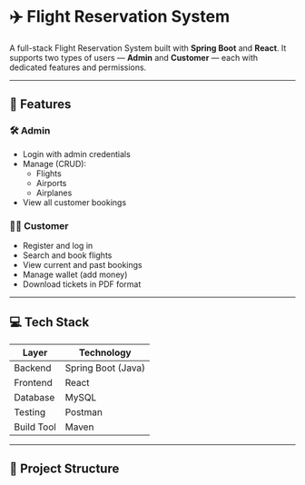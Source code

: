 # ✈️ Flight Reservation System

A full-stack Flight Reservation System built with **Spring Boot** and **React**. It supports two types of users — **Admin** and **Customer** — each with dedicated features and permissions.

---

## 📌 Features

### 🛠️ Admin
- Login with admin credentials
- Manage (CRUD):
  - Flights
  - Airports
  - Airplanes
- View all customer bookings

### 🧑‍💼 Customer
- Register and log in
- Search and book flights
- View current and past bookings
- Manage wallet (add money)
- Download tickets in PDF format

---

## 💻 Tech Stack

| Layer      | Technology        |
|------------|-------------------|
| Backend    | Spring Boot (Java) |
| Frontend   | React              |
| Database   | MySQL              |
| Testing    | Postman            |
| Build Tool | Maven              |

---

## 📁 Project Structure